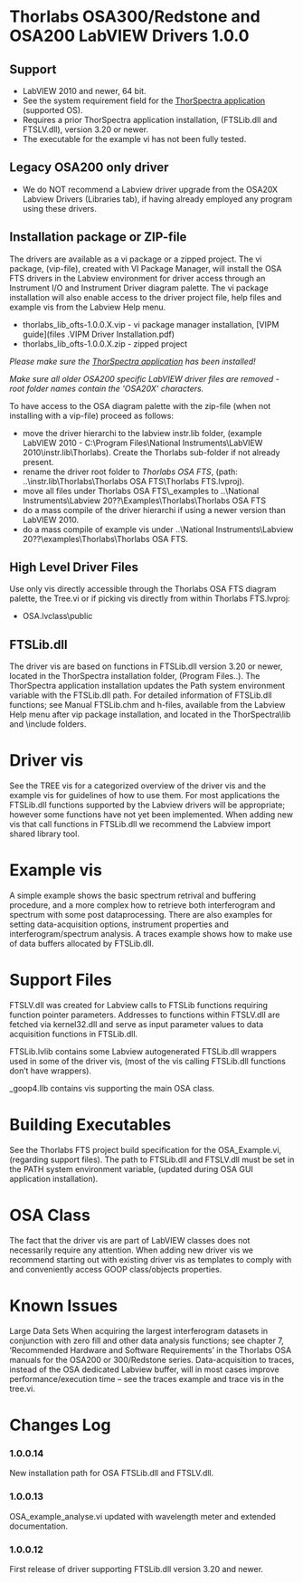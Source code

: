 # Thorlabs OSA300/Redstone and OSA200 LabVIEW Drivers 1.0.0
## Support
* LabVIEW 2010 and newer, 64 bit.
* See the system requirement field for the [ThorSpectra application](https://www.thorlabs.com/software_pages/viewsoftwarepage.cfm?code=OSA) (supported OS).
* Requires a prior ThorSpectra application installation, (FTSLib.dll and FTSLV.dll), version 3.20 or newer.  
* The executable for the example vi has not been fully tested.

## Legacy OSA200 only driver
* We do NOT recommend a Labview driver upgrade from the OSA20X Labview Drivers (Libraries tab), if having already employed any program using these drivers. 

## Installation package or ZIP-file
The drivers are available as a vi package or a zipped project. The vi package, (vip-file), created with VI Package Manager, will install the OSA FTS drivers in the Labview environment for driver access through an Instrument I/O and Instrument Driver diagram palette. The vi package installation will also enable access to the driver project file, help files and example vis from the Labview Help menu.
* thorlabs_lib_ofts-1.0.0.X.vip - vi package manager installation, [VIPM guide](files .VIPM Driver Installation.pdf)
* thorlabs_lib_ofts-1.0.0.X.zip - zipped project

_Please make sure the [ThorSpectra application](https://www.thorlabs.com/software_pages/viewsoftwarepage.cfm?code=OSA) has been installed!_

_Make sure all older OSA200 specific LabVIEW driver files are removed - root folder names contain the 'OSA20X' characters._

To have access to the OSA diagram palette with the zip-file (when not installing with a vip-file) proceed as follows:
* move the driver hierarchi to the labview instr.lib folder, (example LabVIEW 2010 - C:\Program Files\National Instruments\LabVIEW 2010\instr.lib\Thorlabs). Create the   Thorlabs sub-folder if not already present.
* rename the driver root folder to _Thorlabs OSA FTS_, (path: ..\instr.lib\Thorlabs\Thorlabs OSA FTS\Thorlabs FTS.lvproj).
* move all files under Thorlabs OSA FTS\\_examples to ..\National Instruments\Labview 20??\Examples\Thorlabs\Thorlabs OSA FTS
* do a mass compile of the driver hierarchi if using a newer version than LabVIEW 2010.
* do a mass compile of example vis under ..\National Instruments\Labview 20??\examples\Thorlabs\Thorlabs OSA FTS.

## High Level Driver Files
Use only vis directly accessible through the Thorlabs OSA FTS diagram palette, the Tree.vi or if picking vis directly from within Thorlabs FTS.lvproj:
* OSA.lvclass\public

## FTSLib.dll
The driver vis are based on functions in FTSLib.dll version 3.20 or newer, located in the ThorSpectra installation folder, (Program Files\..). The ThorSpectra application installation updates the Path system environment variable with the FTSLib.dll path. 
For detailed information of FTSLib.dll functions; see Manual FTSLib.chm and h-files, available from the Labview Help menu after vip package installation, and located in the ThorSpectra\lib and \include folders.

# Driver vis
See the TREE vis for a categorized overview of the driver vis and the example vis for guidelines of how to use them. For most applications the FTSLib.dll functions supported by the Labview drivers will be appropriate; however some functions have not yet been implemented. When adding new vis that call functions in FTSLib.dll we recommend the Labview import shared library tool.  
# Example vis
A simple example shows the basic spectrum retrival and buffering procedure, and a more complex how to retrieve both interferogram and spectrum with some post dataprocessing. There are also examples for setting data-acquisition options, instrument properties and interferogram/spectrum analysis. A traces example shows how to make use of data buffers allocated by FTSLib.dll.
# Support Files
FTSLV.dll was created for Labview calls to FTSLib functions requiring function pointer parameters. Addresses to functions within FTSLV.dll are fetched via kernel32.dll and serve as input parameter values to data acquisition functions in FTSLib.dll. 

FTSLib.lvlib contains some Labview autogenerated FTSLib.dll wrappers used in some of the driver vis, (most of the vis calling FTSLib.dll functions don’t have wrappers).

_goop4.llb contains vis supporting the main OSA class.
# Building Executables
See the Thorlabs FTS project build specification for the OSA_Example.vi, (regarding support files). 
The path to FTSLib.dll and FTSLV.dll must be set in the PATH system environment variable, (updated during OSA GUI application installation). 
# OSA Class
The fact that the driver vis are part of LabVIEW classes does not necessarily require any attention. When adding new driver vis we recommend starting out with existing driver vis as templates to comply with and conveniently access GOOP class/objects properties. 
# Known Issues
Large Data Sets
When acquiring the largest interferogram datasets in conjunction with zero fill and other data analysis functions; see chapter 7, ‘Recommended Hardware and Software Requirements’ in the Thorlabs OSA manuals for the OSA200 or 300/Redstone series. Data-acquisition to traces, instead of the OSA dedicated Labview buffer, will in most cases improve performance/execution time – see the traces example and trace vis in the tree.vi.
 
# Changes Log
### 1.0.0.14
New installation path for OSA FTSLib.dll and FTSLV.dll.

### 1.0.0.13
OSA_example_analyse.vi updated with wavelength meter and extended documentation.

### 1.0.0.12
First release of driver supporting FTSLib.dll version 3.20 and newer.
